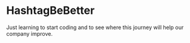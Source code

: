 # HashtagBeBetter
Just learning to start coding and to see where this journey will help our company improve.
